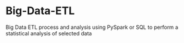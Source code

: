 # Big-Data-ETL
Big Data ETL process and analysis using PySpark or SQL to perform a statistical analysis of selected data
